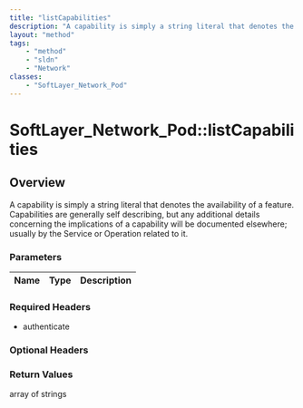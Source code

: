 ```yaml
---
title: "listCapabilities"
description: "A capability is simply a string literal that denotes the availability of a feature. Capabilities are generally self desc... "
layout: "method"
tags:
    - "method"
    - "sldn"
    - "Network"
classes:
    - "SoftLayer_Network_Pod"
---
```

# SoftLayer_Network_Pod::listCapabilities
## Overview 
A capability is simply a string literal that denotes the availability of a feature. Capabilities are generally self describing, but any additional details concerning the implications of a capability will be documented elsewhere; usually by the Service or Operation related to it. 

### Parameters 
|Name | Type | Description |
| --- | --- | --- |


### Required Headers
* authenticate

### Optional Headers

### Return Values
array of strings
